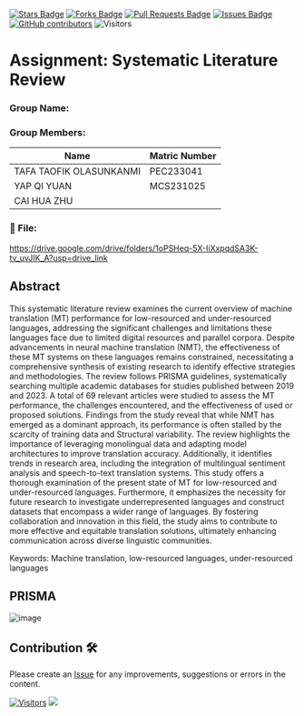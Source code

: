 <a href="https://github.com/drshahizan/research-design/stargazers"><img src="https://img.shields.io/github/stars/drshahizan/research-design" alt="Stars Badge"/></a>
<a href="https://github.com/drshahizan/research-design/network/members"><img src="https://img.shields.io/github/forks/drshahizan/research-design" alt="Forks Badge"/></a>
<a href="https://github.com/drshahizan/research-design/pulls"><img src="https://img.shields.io/github/issues-pr/drshahizan/research-design" alt="Pull Requests Badge"/></a>
<a href="https://github.com/drshahizan/research-design"><img src="https://img.shields.io/github/issues/drshahizan/research-design" alt="Issues Badge"/></a>
<a href="https://github.com/drshahizan/research-design/graphs/contributors"><img alt="GitHub contributors" src="https://img.shields.io/github/contributors/drshahizan/research-design?color=2b9348"></a>
![Visitors](https://api.visitorbadge.io/api/visitors?path=https%3A%2F%2Fgithub.com%2Fdrshahizan%2BDM&labelColor=%23d9e3f0&countColor=%23697689&style=flat)

# Assignment: Systematic Literature Review

### Group Name: 
### Group Members:

| Name          | Matric Number  | 
| ------------- | -------------- | 
|TAFA TAOFIK OLASUNKANMI     |    PEC233041    | 
|YAP QI YUAN                 |    MCS231025    |
|CAI HUA ZHU                 |                 | 


### 📂  File:
https://drive.google.com/drive/folders/1oPSHeq-5X-IiXxpqdSA3K-tv_uvJIK_A?usp=drive_link


## Abstract
This systematic literature review examines the current overview of machine translation (MT) 
performance for low-resourced and under-resourced languages, addressing the significant 
challenges and limitations these languages face due to limited digital resources and parallel 
corpora. Despite advancements in neural machine translation (NMT), the effectiveness of 
these MT systems on these languages remains constrained, necessitating a comprehensive 
synthesis of existing research to identify effective strategies and methodologies. The review 
follows PRISMA guidelines, systematically searching multiple academic databases for studies 
published between 2019 and 2023. A total of 69 relevant articles were studied to assess the 
MT performance, the challenges encountered, and the effectiveness of used or proposed 
solutions. Findings from the study reveal that while NMT has emerged as a dominant 
approach, its performance is often stalled by the scarcity of training data and Structural 
variability. The review highlights the importance of leveraging monolingual data and adapting 
model architectures to improve translation accuracy. Additionally, it identifies trends in 
research area, including the integration of multilingual sentiment analysis and speech-to-text 
translation systems. This study offers a thorough examination of the present state of MT for 
low-resourced and under-resourced languages. Furthermore, it emphasizes the necessity for 
future research to investigate underrepresented languages and construct datasets that 
encompass a wider range of languages. By fostering collaboration and innovation in this field, 
the study aims to contribute to more effective and equitable translation solutions, ultimately 
enhancing communication across diverse linguistic communities.

Keywords: Machine translation, low-resourced languages, under-resourced languages


## PRISMA
![image](https://github.com/user-attachments/assets/924c3d71-985d-4082-88bf-6b19c269056b)




## Contribution 🛠️
Please create an [Issue](https://github.com/drshahizan/research-design/issues) for any improvements, suggestions or errors in the content.



[![Visitors](https://api.visitorbadge.io/api/visitors?path=https%3A%2F%2Fgithub.com%2Fdrshahizan&labelColor=%23697689&countColor=%23555555&style=plastic)](https://visitorbadge.io/status?path=https%3A%2F%2Fgithub.com%2Fdrshahizan)
![](https://hit.yhype.me/github/profile?user_id=81284918)





